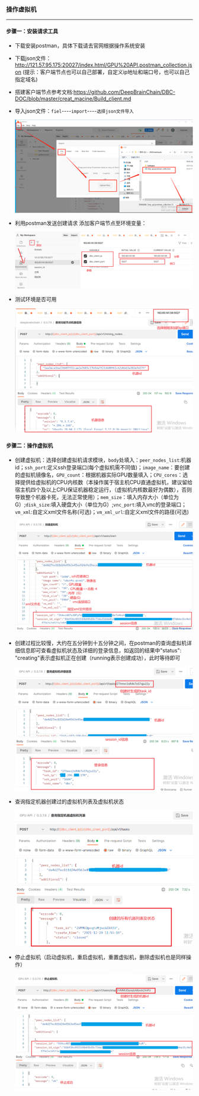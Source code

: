 ### 操作虚拟机

----

#### 步骤一：安装请求工具

- 下载安装postman，具体下载请去官网根据操作系统安装

- 下载json文件：http://121.57.95.175:20027/index.html/GPU%20API.postman_collection.json (提示：客户端节点也可以自己部署，自定义ip地址和端口号，也可以自己指定域名)

- 搭建客户端节点参考文档:https://github.com/DeepBrainChain/DBC-DOC/blob/master/creat_macine/Build_client.md

- 导入json文件：`fiel`----`import`----`选择json文件导入`

  ![](import.png)
  

- 利用postman发送创建请求 添加客户端节点至环境变量：

  ![add_ip_port](add_ip_port.png)

- 测试环境是否可用

  ![info](info.png)

#### 步骤二：操作虚拟机

- 创建虚拟机：选择创建虚拟机请求模块，`body`处填入：`peer_nodes_list`:机器id；`ssh_port`:定义ssh登录端口(每个虚拟机需不同值)；`image_name`：要创建的虚拟机镜像名，`GPU_count`：根据机器实际GPU数量填入；`CPU_cores`：选择提供给虚拟机的CPU内核数（本操作属于宿主机CPU直通虚拟机，建议留给宿主机四个及以上CPU保证机器稳定运行，（虚拟机内核数最好为偶数），否则导致整个机器卡死，无法正常使用）；`mem_size`：填入内存大小（单位为G）;`disk_size`:填入硬盘大小（单位为G）;`vnc_port`:填入vnc的登录端口；`vm_xml`:自定义xml文件名称(可选)；`vm_xml_url`:自定义xml文件的路径(可选)

  ![create_task](create_task.png)

- 创建过程比较慢，大约在五分钟到十五分钟之间，在postman的查询虚拟机详细信息即可查看虚拟机状态及详细的登录信息，如返回的结果中"status": "creating"表示虚拟机正在创建（running表示创建成功），此时等待即可

  ![info_task](info_task.png)

- 查询指定机器创建过的虚拟机列表及虚拟机状态

  ![task_list](task_list.png)

- 停止虚拟机（启动虚拟机，重启虚拟机，重置虚拟机，删除虚拟机也是同样操作）

  ![stop_task](stop_task.png)

